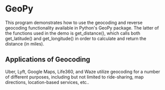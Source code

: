 # GeoPy

This program demonstrates how to use the geocoding and reverse geocoding functionality available in Python's GeoPy package.  The latter of the functions used in the demo is get_distance(), which calls both get_latitude() and get_longitude() in order to calculate and return the distance (in miles).

## Applications of Geocoding
Uber, Lyft, Google Maps, Life360, and Waze utilize geocoding for a number of different purposes, including but not limited to ride-sharing, map directions, location-based services, etc..
